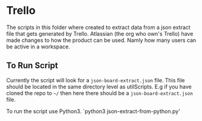 # Trello

The scripts in this folder where created to extract data from a json extract file that gets generated by Trello.
Atlassian (the org who own's Trello) have made changes to how the product can be used. Namly how many users can be active in a workspace.

## To Run Script

Currently the script will look for a `json-board-extract.json` file. This file should be located in the same directory level as utilScripts. E.g if you have cloned the repo to `~/` then here there should be a `json-board-extract.json` file.

To run the script use Python3.
`python3 json-extract-from-python.py'
